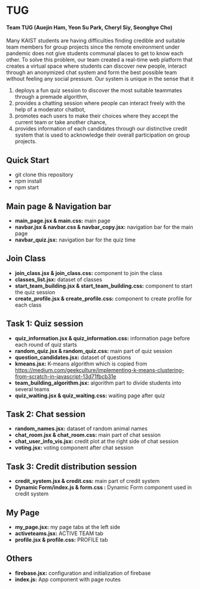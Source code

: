 # TUG
#### Team TUG (Auejin Ham, Yeon Su Park, Cheryl Siy, Seonghye Cho)
Many KAIST students are having difficulties finding credible and suitable team members for group projects since the remote environment under pandemic does not give students communal places to get to know each other. 
To solve this problem, our team created a real-time web platform that creates a virtual space where students can discover new people, interact through an anonymized chat system and form the best possible team without feeling any social pressure. 
Our system is unique in the sense that it 
1) deploys a fun quiz session to discover the most suitable teammates through a premade algorithm, 
2) provides a chatting session where people can interact freely with the help of a moderator chatbot, 
3) promotes each users to make their choices where they accept the current team or take another chance,
4) provides information of each candidates through our distinctive credit system that is used to acknowledge their overall participation on group projects.

## Quick Start
- git clone this repository
- npm install
- npm start


## Main page & Navigation bar
- **main_page.jsx & main.css:** main page
- **navbar.jsx & navbar.css & navbar_copy.jsx:** navigation bar for the main page
- **navbar_quiz.jsx:** navigation bar for the quiz time

## Join Class
- **join_class.jsx & join_class.css:** component to join the class
- **classes_list.jsx:** dataset of classes
- **start_team_building.jsx & start_team_building.css:** component to start the quiz session
- **create_profile.jsx & create_profile.css:** component to create profile for each class

## Task 1: Quiz session
- **quiz_information.jsx & quiz_information.css:** information page before each round of quiz starts
- **random_quiz.jsx & random_quiz.css:** main part of quiz session
- **question_candidates.jsx:** dataset of questions
- **kmeans.jsx:** K-means algorithm which is copied from https://medium.com/geekculture/implementing-k-means-clustering-from-scratch-in-javascript-13d71fbcb31e
- **team_building_algorithm.jsx:** algorithm part to divide students into several teams
- **quiz_waiting.jsx & quiz_waiting.css:** waiting page after quiz

## Task 2: Chat session
- **random_names.jsx:** dataset of random animal names
- **chat_room.jsx & chat_room.css:** main part of chat session
- **chat_user_info_vis.jsx:** credit plot at the right side of chat session
- **voting.jsx:** voting component after chat session

## Task 3: Credit distribution session
- **credit_system.jsx & credit.css:** main part of credit system
- **Dynamic Form/index.js & form.css :** Dynamic Form component used in credit system

## My Page
- **my_page.jsx:** my page tabs at the left side
- **activeteams.jsx:** ACTIVE TEAM tab
- **profile.jsx & profile.css:** PROFILE tab

## Others
- **firebase.jsx:** configuration and initialization of firebase
- **index.js:** App component with page routes
